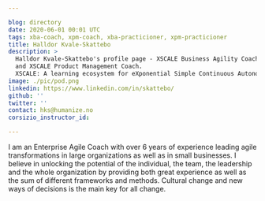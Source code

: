 ```yaml
---

blog: directory
date: 2020-06-01 00:01 UTC
tags: xba-coach, xpm-coach, xba-practicioner, xpm-practicioner
title: Halldor Kvale-Skattebo
description: >
  Halldor Kvale-Skattebo's profile page - XSCALE Business Agility Coach 
  and XSCALE Product Management Coach.
  XSCALE: A learning ecosystem for eXponential Simple Continuous Autonomous Learning Ecosystems
image: ./pic/pod.png
linkedin: https://www.linkedin.com/in/skattebo/
github: ''
twitter: ''
contact: hks@humanize.no
corsizio_instructor_id: 

---
```


I am an Enterprise Agile Coach with over 6 years of experience 
leading agile transformations in large organizations as well as in small businesses. 
I believe in unlocking the potential of the individual, the team, the leadership 
and the whole organization by providing both great experience 
as well as the sum of different frameworks and methods. 
Cultural change and new ways of decisions is the main key for all change.